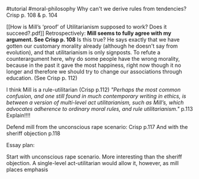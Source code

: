 #tutorial #moral-philosophy 
Why can't we derive rules from tendencies? Crisp p. 108 & p. 104

[[How is Mill’s ‘proof’ of Utilitarianism supposed to work? Does it succeed?.pdf]]
Retrospectively: **Mill seems to fully agree with my argument. See Crisp p. 108**
Is this true? He says exactly that we have gotten our customary morality already (although he doesn't say from evolution), and that utilitarianism is only signposts.
To refute a counterargument here, why do some people have the wrong morality, because in the past it gave the most happiness, right now though it no longer and therefore we should try to change our associations through education. (See Crisp p. 112)

I think Mill is a rule-utilitarian (Crisp p.112)
*"Perhaps the most common confusion, and one still found in much contemporary writing in ethics, is between a version of multi-level act utilitarianism, such as Mill’s, which advocates adherence to ordinary moral rules, and rule utilitarianism."* p.113
Explain!!!!

Defend mill from the unconscious rape scenario: Crisp p.117
And with the sheriff objection p.118

Essay plan:

Start with unconscious rape scenario. More interesting than the sheriff objection. A single-level act-utilitarian would allow it, however, as mill places emphasis 